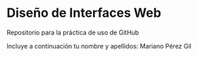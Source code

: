 # Diseño de Interfaces Web
Repositorio para la práctica de uso de GitHub

Incluye a continuación tu nombre y apellidos: Mariano Pérez Gil

